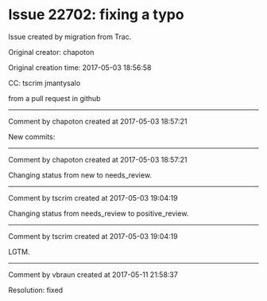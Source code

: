 # Issue 22702: fixing a typo

Issue created by migration from Trac.

Original creator: chapoton

Original creation time: 2017-05-03 18:56:58

CC:  tscrim jmantysalo

from a pull request in github


---

Comment by chapoton created at 2017-05-03 18:57:21

New commits:


---

Comment by chapoton created at 2017-05-03 18:57:21

Changing status from new to needs_review.


---

Comment by tscrim created at 2017-05-03 19:04:19

Changing status from needs_review to positive_review.


---

Comment by tscrim created at 2017-05-03 19:04:19

LGTM.


---

Comment by vbraun created at 2017-05-11 21:58:37

Resolution: fixed
